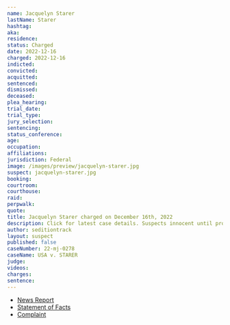 ```yaml
---
name: Jacquelyn Starer
lastName: Starer
hashtag:
aka:
residence:
status: Charged
date: 2022-12-16
charged: 2022-12-16
indicted:
convicted:
acquitted:
sentenced:
dismissed:
deceased:
plea_hearing:
trial_date:
trial_type:
jury_selection:
sentencing:
status_conference:
age:
occupation:
affiliations:
jurisdiction: Federal
image: /images/preview/jacquelyn-starer.jpg
suspect: jacquelyn-starer.jpg
booking:
courtroom:
courthouse:
raid:
perpwalk:
quote:
title: Jacquelyn Starer charged on December 16th, 2022
description: Click for latest case details. Suspects innocent until proven guilty.
author: seditiontrack
layout: suspect
published: false
caseNumber: 22-mj-0278
caseName: USA v. STARER
judge:
videos:
charges:
sentence:
---
```

- [News Report]()
- [Statement of Facts](https://www.justice.gov/usao-dc/case-multi-defendant/file/1559746/download)
- [Complaint](https://www.justice.gov/usao-dc/case-multi-defendant/file/1559751/download)
